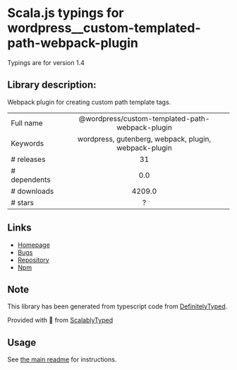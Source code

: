 
# Scala.js typings for wordpress__custom-templated-path-webpack-plugin

Typings are for version 1.4

## Library description:
Webpack plugin for creating custom path template tags.

|                    |                 |
| ------------------ | :-------------: |
| Full name          | @wordpress/custom-templated-path-webpack-plugin |
| Keywords           | wordpress, gutenberg, webpack, plugin, webpack-plugin |
| # releases         | 31 |
| # dependents       | 0.0 |
| # downloads        | 4209.0 |
| # stars            | ? |

## Links
- [Homepage](https://github.com/WordPress/gutenberg/blob/HEAD/packages/custom-templated-path-webpack-plugin/README.md)
- [Bugs](https://github.com/WordPress/gutenberg/issues)
- [Repository](https://github.com/WordPress/gutenberg)
- [Npm](https://www.npmjs.com/package/%40wordpress%2Fcustom-templated-path-webpack-plugin)
    


## Note
This library has been generated from typescript code from [DefinitelyTyped](https://definitelytyped.org).

Provided with :purple_heart: from [ScalablyTyped](https://github.com/oyvindberg/ScalablyTyped)

## Usage
See [the main readme](../../readme.md) for instructions.



